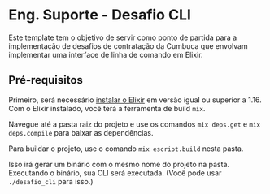 # Eng. Suporte - Desafio CLI

Este template tem o objetivo de servir como ponto de partida para a implementação de desafios de contratação da Cumbuca que envolvam implementar uma interface de linha de comando em Elixir.

## Pré-requisitos

Primeiro, será necessário [instalar o Elixir](https://elixir-lang.org/install.html) em versão igual ou superior a 1.16. Com o Elixir instalado, você terá a ferramenta de build `mix`.

Navegue até a pasta raiz do projeto e use os comandos 
`mix deps.get` 
e 
`mix deps.compile` 
para baixar as dependências.

Para buildar o projeto, use o comando `mix escript.build` nesta pasta.

Isso irá gerar um binário com o mesmo nome do projeto na pasta.
Executando o binário, sua CLI será executada. (Você pode usar `./desafio_cli` para isso.)